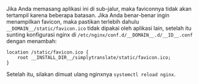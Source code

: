 Jika Anda memasang aplikasi ini di sub-jalur, maka faviconnya tidak akan tertampil karena beberapa batasan. Jika Anda benar-benar ingin menampilkan favicon, maka pastikan terlebih dahulu `__DOMAIN__/static/favicon.ico` tidak dipakai oleh aplikasi lain, setelah itu sunting konfigurasi nginx di `/etc/nginx/conf.d/__DOMAIN__.d/__ID__.conf` dengan menambah:
```
location /static/favicon.ico {
	root __INSTALL_DIR__/simplytranslate/static/favicon.ico;
}
```
Setelah itu, silakan dimuat ulang nginxnya `systemctl reload nginx`.
